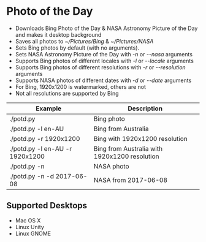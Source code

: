# Photo of the Day

- Downloads Bing Photo of the Day & NASA Astronomy Picture of the Day and makes it desktop background
- Saves all photos to _~/Pictures/Bing_ & _~/Pictures/NASA_
- Sets Bing photos by default (with no arguments).
- Sets NASA Astronomy Picture of the Day with _-n_ or _--nasa_ arguments
- Supports Bing photos of different locales with _-l_ or _--locale_ arguments
- Supports Bing photos of different resolutions with _-r_ or _--resolution_ arguments
- Supports NASA photos of different dates with _-d_ or _--date_ arguments
- For Bing, 1920x1200 is watermarked, others are not
- Not all resolutions are supported by Bing

Example                         | Description
------------------------------- | ---------------------------------------------
./potd.py                       | Bing photo
./potd.py -l en-AU              | Bing from Australia
./potd.py -r 1920x1200          | Bing with 1920x1200 resolution
./potd.py -l en-AU -r 1920x1200 | Bing from Australia with 1920x1200 resolution
./potd.py -n                    | NASA photo
./potd.py -n -d 2017-06-08      | NASA from 2017-06-08

## Supported Desktops

- Mac OS X
- Linux Unity
- Linux GNOME
